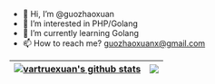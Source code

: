 - 👋 Hi, I’m @guozhaoxuan
- 👀 I’m interested in PHP/Golang
- 🌱 I’m currently learning Golang
- 📫 How to reach me? guozhaoxuanx@gmail.com

| <a href="https://github.com/vartruexuan"><img align="center" src="https://github-readme-stats.vercel.app/api?username=vartruexuan&show_icons=true&theme=blue-green&count_private=true&include_all_commits=true&border_color=001F1E&text_color=09d672&icon_color=00C2C2&title_color=00F1E9&custom_title=My%20Stats" alt="vartruexuan's github stats" /></a> | <a href="https://github.com/vartruexuan"><img align="center" src="https://github-readme-stats.vercel.app/api/top-langs/?username=vartruexuan&layout=compact&theme=blue-green&border_color=001F1E&text_color=09d672&icon_color=00C2C2&title_color=00F1E9" /></a> |
|--------------------------------------------------------------------------------------------------------------------------------------------------------------------------------------------------------------------------------------------------|--------------------------------------------------------------------------------------------------------------------------------------------------------------------------------------------------|
